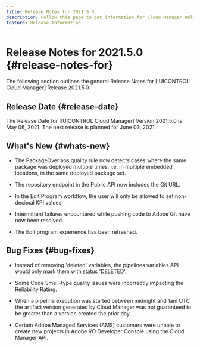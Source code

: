 ```yaml
---
title: Release Notes for 2021.5.0
description: Follow this page to get information for Cloud Manager Release 2021.5.0
feature: Release Information
---
```

# Release Notes for 2021.5.0 {#release-notes-for}

The following section outlines the general Release Notes for [!UICONTROL Cloud Manager] Release 2021.5.0.

## Release Date {#release-date}

The Release Date for [!UICONTROL Cloud Manager] Version 2021.5.0 is May 06, 2021.
The next release is planned for June 03, 2021.

## What's New {#whats-new}

* The PackageOverlaps quality rule now detects cases where the same package was deployed multiple times, i.e. in multiple embedded locations, in the same deployed package set.

* The repository endpoint in the Public API now includes the Git URL.

* In the Edit Program workflow, the user will only be allowed to set non- decimal KPI values.

* Intermittent failures encountered while pushing code to Adobe Git have now been resolved. 

* The Edit program experience has been refreshed.

## Bug Fixes {#bug-fixes}

* Instead of removing 'deleted' variables, the pipelines variables API would only mark them with status 'DELETED'.

* Some Code Smell-type quality issues were incorrectly impacting the Reliability Rating.

* When a pipeline execution was started between midnight and 1am UTC the artifact version generated by Cloud Manager was not guaranteed to be greater than a version created the prior day.

* Certain Adobe Managed Services (AMS) customers were unable to create new projects in Adobe I/O Developer Console using the Cloud Manager API.

